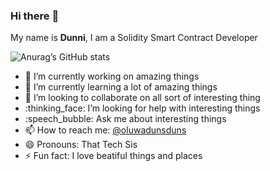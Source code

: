 ### Hi there :wave:

My name is **Dunni**, I am a Solidity Smart Contract Developer

![Anurag’s GitHub stats](https://github-readme-stats.vercel.app/api?username=dunnie99&show_icons=true&theme=radical)

- :telescope: I’m currently working on amazing things
- :seedling: I’m currently learning a lot of amazing things
- :dancers: I’m looking to collaborate on all sort of interesting thing
- :thinking_face: I’m looking for help with interesting things
- :speech_bubble: Ask me about interesting things
- :mailbox: How to reach me: [@oluwadunsduns](https://twitter.com/oluwadunsduns)
- :smile: Pronouns: That Tech Sis
- :zap: Fun fact: I love beatiful things and places

